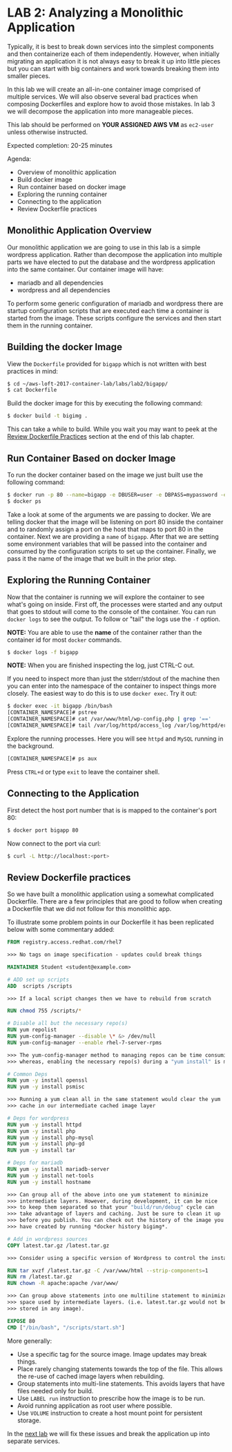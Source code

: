 # LAB 2: Analyzing a Monolithic Application

Typically, it is best to break down services into the simplest components and then containerize each of them independently. However, when initially migrating an application it is not always easy to break it up into little pieces but you can start with big containers and work towards breaking them into smaller pieces.

In this lab we will create an all-in-one container image comprised of multiple services. We will also observe several bad practices when composing Dockerfiles and explore how to avoid those mistakes. In lab 3 we will decompose the application into more manageable pieces.

This lab should be performed on **YOUR ASSIGNED AWS VM** as `ec2-user` unless otherwise instructed.

Expected completion: 20-25 minutes

Agenda:

* Overview of monolithic application
* Build docker image
* Run container based on docker image
* Exploring the running container
* Connecting to the application
* Review Dockerfile practices

## Monolithic Application Overview

Our monolithic application we are going to use in this lab is a simple wordpress application. Rather than decompose the application into multiple parts we have elected to put the database and the wordpress application into the same container. Our container image will have:

* mariadb and all dependencies
* wordpress and all dependencies

To perform some generic configuration of mariadb and wordpress there are startup configuration scripts that are executed each time a container is started from the image. These scripts configure the services and then start them in the running container.

## Building the docker Image

View the `Dockerfile` provided for `bigapp` which is not written with best practices in mind:
```bash
$ cd ~/aws-loft-2017-container-lab/labs/lab2/bigapp/
$ cat Dockerfile
```

Build the docker image for this by executing the following command:
```bash
$ docker build -t bigimg .
```

This can take a while to build. While you wait you may want to peek at the [Review Dockerfile Practices](#review-dockerfile-practices) section at the end of this lab chapter.

## Run Container Based on docker Image

To run the docker container based on the image we just built use the following command:
```bash
$ docker run -p 80 --name=bigapp -e DBUSER=user -e DBPASS=mypassword -e DBNAME=mydb -d bigimg
$ docker ps
```

Take a look at some of the arguments we are passing to docker.  We are telling docker that the image will be listening on port 80 inside the container and to randomly assign a port on the host that maps to port 80 in the container. Next we are providing a ```name``` of ```bigapp```. After that we are setting some environment variables that will be passed into the container and consumed by the configuration scripts to set up the container. Finally, we pass it the name of the image that we built in the prior step.

## Exploring the Running Container

Now that the container is running we will explore the container to see what's going on inside. First off, the processes were started and any output that goes to stdout will come to the console of the container. You can run `docker logs` to see the output. To follow 
or "tail" the logs use the `-f` option.

**__NOTE:__** You are able to use the **name** of the container rather than the container id for most `docker` commands.
```bash
$ docker logs -f bigapp 
```

**__NOTE:__** When you are finished inspecting the log, just CTRL-C out.

If you need to inspect more than just the stderr/stdout of the machine then you can enter into the namespace of the container to inspect things more closely. The easiest way to do this is to use `docker exec`. Try it out:
```bash
$ docker exec -it bigapp /bin/bash
[CONTAINER_NAMESPACE]# pstree
[CONTAINER_NAMESPACE]# cat /var/www/html/wp-config.php | grep '=='
[CONTAINER_NAMESPACE]# tail /var/log/httpd/access_log /var/log/httpd/error_log /var/log/mariadb/mariadb.log
```

Explore the running processes.  Here you will see `httpd` and `MySQL` running in the background.

```bash
[CONTAINER_NAMESPACE]# ps aux
```

Press `CTRL+d` or type `exit` to leave the container shell.

## Connecting to the Application

First detect the host port number that is is mapped to the container's port 80:
```bash
$ docker port bigapp 80
```

Now connect to the port via curl:
```bash
$ curl -L http://localhost:<port>
```

## Review Dockerfile practices

So we have built a monolithic application using a somewhat complicated Dockerfile. There are a few principles that are good to follow when creating a Dockerfile that we did not follow for this monolithic app.

To illustrate some problem points in our Dockerfile it has been replicated below with some commentary added:
```dockerfile
FROM registry.access.redhat.com/rhel7

>>> No tags on image specification - updates could break things

MAINTAINER Student <student@example.com>

# ADD set up scripts
ADD  scripts /scripts

>>> If a local script changes then we have to rebuild from scratch

RUN chmod 755 /scripts/*

# Disable all but the necessary repo(s)
RUN yum repolist
RUN yum-config-manager --disable \* &> /dev/null
RUN yum-config-manager --enable rhel-7-server-rpms

>>> The yum-config-manager method to managing repos can be time consuming during a "docker build"...
>>> whereas, enabling the necessary repo(s) during a "yum install" is much faster.

# Common Deps
RUN yum -y install openssl
RUN yum -y install psmisc

>>> Running a yum clean all in the same statement would clear the yum
>>> cache in our intermediate cached image layer

# Deps for wordpress
RUN yum -y install httpd
RUN yum -y install php
RUN yum -y install php-mysql
RUN yum -y install php-gd
RUN yum -y install tar

# Deps for mariadb
RUN yum -y install mariadb-server
RUN yum -y install net-tools
RUN yum -y install hostname

>>> Can group all of the above into one yum statement to minimize 
>>> intermediate layers. However, during development, it can be nice 
>>> to keep them separated so that your "build/run/debug" cycle can 
>>> take advantage of layers and caching. Just be sure to clean it up
>>> before you publish. You can check out the history of the image you
>>> have created by running *docker history bigimg*.

# Add in wordpress sources 
COPY latest.tar.gz /latest.tar.gz

>>> Consider using a specific version of Wordpress to control the installed version

RUN tar xvzf /latest.tar.gz -C /var/www/html --strip-components=1 
RUN rm /latest.tar.gz
RUN chown -R apache:apache /var/www/

>>> Can group above statements into one multiline statement to minimize 
>>> space used by intermediate layers. (i.e. latest.tar.gz would not be 
>>> stored in any image).

EXPOSE 80
CMD ["/bin/bash", "/scripts/start.sh"]
```

More generally:

* Use a specific tag for the source image. Image updates may break things.
* Place rarely changing statements towards the top of the file. This allows the re-use of cached image layers when rebuilding.
* Group statements into multi-line statements. This avoids layers that have files needed only for build.
* Use `LABEL run` instruction to prescribe how the image is to be run.
* Avoid running application as root user where possible.
* Use `VOLUME` instruction to create a host mount point for persistent storage.

In the [next lab](../lab3/chapter3.md) we will fix these issues and break the application up into separate services.
